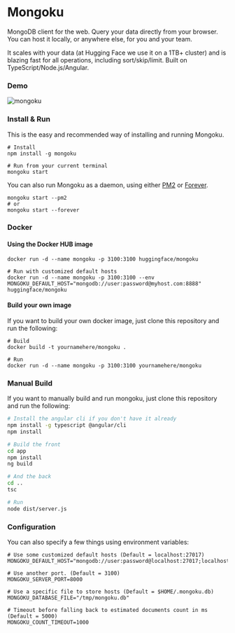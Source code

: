 # Mongoku

MongoDB client for the web. Query your data directly from your browser. You can host it locally,
or anywhere else, for you and your team.

It scales with your data (at Hugging Face we use it on a 1TB+ cluster) and is blazing fast for all
operations, including sort/skip/limit. Built on TypeScript/Node.js/Angular.

### Demo

![mongoku](https://huggingface.co/landing/assets/mongoku/mongoku-demo.gif)

### Install & Run

This is the easy and recommended way of installing and running Mongoku.

```
# Install
npm install -g mongoku

# Run from your current terminal
mongoku start
```

You can also run Mongoku as a daemon, using either [PM2](https://github.com/Unitech/pm2) or
[Forever](https://github.com/foreverjs/forever).

```
mongoku start --pm2
# or
mongoku start --forever
```

### Docker

#### Using the Docker HUB image

```
docker run -d --name mongoku -p 3100:3100 huggingface/mongoku

# Run with customized default hosts
docker run -d --name mongoku -p 3100:3100 --env MONGOKU_DEFAULT_HOST="mongodb://user:password@myhost.com:8888" huggingface/mongoku
```

#### Build your own image

If you want to build your own docker image, just clone this repository and run the following:

```
# Build
docker build -t yournamehere/mongoku .

# Run
docker run -d --name mongoku -p 3100:3100 yournamehere/mongoku
```

### Manual Build

If you want to manually build and run mongoku, just clone this repository and run the following:

```bash
# Install the angular cli if you don't have it already
npm install -g typescript @angular/cli
npm install

# Build the front
cd app
npm install
ng build

# And the back
cd ..
tsc

# Run
node dist/server.js
```

### Configuration

You can also specify a few things using environment variables:
```
# Use some customized default hosts (Default = localhost:27017)
MONGOKU_DEFAULT_HOST="mongodb://user:password@localhost:27017;localhost:27017"

# Use another port. (Default = 3100)
MONGOKU_SERVER_PORT=8000

# Use a specific file to store hosts (Default = $HOME/.mongoku.db)
MONGOKU_DATABASE_FILE="/tmp/mongoku.db"

# Timeout before falling back to estimated documents count in ms (Default = 5000)
MONGOKU_COUNT_TIMEOUT=1000
```

<!-- 2020-04-21 11:18:27 -->
<!-- change repo name to lowercase -->
